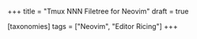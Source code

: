 +++
title = "Tmux NNN Filetree for Neovim"
draft = true

[taxonomies]
tags = ["Neovim", "Editor Ricing"]
+++



